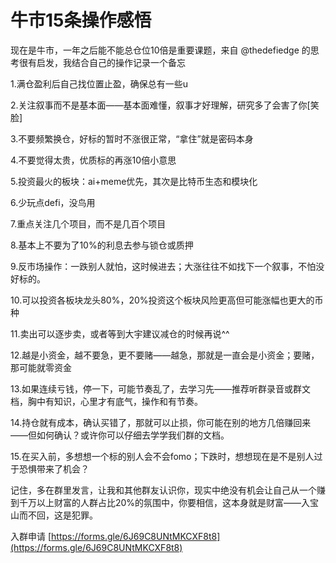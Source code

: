 # 牛市15条操作感悟

现在是牛市，一年之后能不能总仓位10倍是重要课题，来自 @thedefiedge 的思考很有启发，我结合自己的操作记录一个备忘

1.满仓盈利后自己找位置止盈，确保总有一些u

2.关注叙事而不是基本面——基本面难懂，叙事才好理解，研究多了会害了你\[笑脸]

3.不要频繁换仓，好标的暂时不涨很正常，“拿住”就是密码本身

4.不要觉得太贵，优质标的再涨10倍小意思

5.投资最火的板块：ai+meme优先，其次是比特币生态和模块化

6.少玩点defi，没鸟用

7.重点关注几个项目，而不是几百个项目

8.基本上不要为了10%的利息去参与锁仓或质押

9.反市场操作：一跌别人就怕，这时候进去；大涨往往不如找下一个叙事，不怕没好标的。

10.可以投资各板块龙头80%，20%投资这个板块风险更高但可能涨幅也更大的币种

11.卖出可以逐步卖，或者等到大宇建议减仓的时候再说^^

12.越是小资金，越不要急，更不要赌——越急，那就是一直会是小资金；要赌，那可能就零资金

13.如果连续亏钱，停一下，可能节奏乱了，去学习先——推荐听群录音或群文档，胸中有知识，心里才有底气，操作和有节奏。

14.持仓就有成本，确认买错了，那就可以止损，你可能在别的地方几倍赚回来——但如何确认？或许你可以仔细去学学我们群的文档。

15.在买入前，多想想一个标的别人会不会fomo；下跌时，想想现在是不是别人过于恐惧带来了机会？

记住，多在群里发言，让我和其他群友认识你，现实中绝没有机会让自己从一个赚到千万以上财富的人群占比20%的氛围中，你要相信，这本身就是财富——入宝山而不回，这是犯罪。

入群申请 [https://forms.gle/6J69C8UNtMKCXF8t8](https://forms.gle/6J69C8UNtMKCXF8t8)
